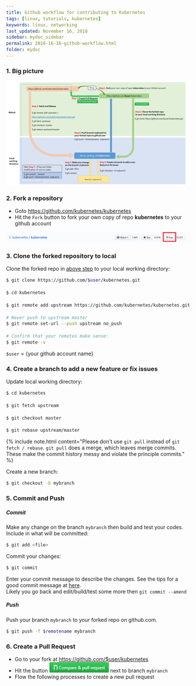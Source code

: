 ```yaml
---
title: Github workflow for contributing to Kubernetes
tags: [linux, tutorials, kubernetes]
keywords: linux, networking
last_updated: November 16, 2018
sidebar: mydoc_sidebar
permalink: 2018-16-16-github-workflow.html
folder: mydoc
---
```



### 1. Big picture

![workflow](/static/img/github/github_workflow.png)


### 2. Fork a repository
* Goto https://github.com/kubernetes/kubernetes
* Hit the `Fork` button to fork your own copy of repo **kubernetes** to your github account

![Fork](/static/img/github/fork.png)


### 3. Clone the forked repository to local

Clone the forked repo in [above step](#2-fork-a-repository) to your local working directory:
```sh
$ git clone https://github.com/$user/kubernetes.git

$ cd kubernetes

$ git remote add upstream https://github.com/kubernetes/kubernetes.git

# Never push to upstream master
$ git remote set-url --push upstream no_push

# Confirm that your remotes make sense:
$ git remote -v
```
`$user` = {your github account name}


### 4. Create a branch to add a new feature or fix issues

Update local working directory:

```sh
$ cd kubernetes

$ git fetch upstream

$ git checkout master

$ git rebase upstream/master
```

{% include note.html content="Please don't use `git pull` instead of `git fetch / rebase`. `git pull` does a merge, which leaves merge commits. These make the commit history messy and violate the principle commits." %}

Create a new branch:
```sh
$ git checkout -b mybranch
```


### 5. Commit and Push

##### Commit

Make any change on the branch `mybranch` then build and test your codes.  
Include in what will be committed:
```sh
$ git add <file>
```
Commit your changes:
```sh
$ git commit
```
Enter your commit message to describe the changes. See the tips for a good commit message at [here](https://chris.beams.io/posts/git-commit/).  
Likely you go back and edit/build/test some more then `git commit --amend`

##### Push

Push your branch `mybranch` to your forked repo on github.com.
```sh
$ git push -f $remotename mybranch
```


### 6. Create a Pull Request

- Go to your fork at https://github.com/$user/kubernetes
- Hit the button ![PR](/static/img/github/compare-pullrequest) next to branch `mybranch`
- Flow the following processes to create a new pull request
